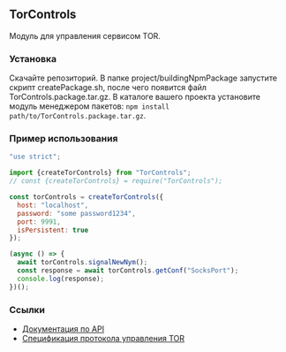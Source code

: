 ﻿## TorControls

Модуль для управления сервисом TOR.

### Установка

Скачайте репозиторий.
В папке project/buildingNpmPackage запустите скрипт createPackage.sh,
после чего появится файл TorControls.package.tar.gz.
В каталоге вашего проекта установите модуль менеджером пакетов:
`npm install path/to/TorControls.package.tar.gz`.

### Пример использования

```js
"use strict";

import {createTorControls} from "TorControls";
// const {createTorControls} = require("TorControls");

const torControls = createTorControls({
  host: "localhost",
  password: "some password1234",
  port: 9991,
  isPersistent: true
});

(async () => {
  await torControls.signalNewNym();
  const response = await torControls.getConf("SocksPort");
  console.log(response);
})();
```

### Ссылки

- [Документация по API](doc/translations/API.ru.md)
- [Спецификация протокола управления TOR](https://github.com/torproject/torspec/blob/main/control-spec.txt)
